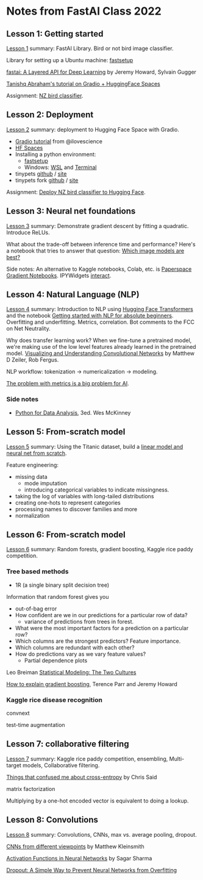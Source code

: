 # Notes from FastAI Class 2022

## Lesson 1: Getting started

[Lesson 1][l1] summary: FastAI Library. Bird or not bird image classifier.

Library for setting up a Ubuntu machine: [fastsetup][l1-4]

[fastai: A Layered API for Deep Learning][l1-5] by Jeremy Howard, Sylvain Gugger

[Tanishq Abraham's tutorial on Gradio + HuggingFace Spaces][l1-6]

Assignment: [NZ bird classifier](./notebooks/fastai-homework-1.ipynb).

[l1]: https://course.fast.ai/Lessons/lesson1.html
[l1-4]: https://github.com/fastai/fastsetup
[l1-5]: https://arxiv.org/abs/2002.04688
[l1-6]: https://tmabraham.github.io/blog/gradio_hf_spaces_tutorial


## Lesson 2: Deployment

[Lesson 2][l2] summary: deployment to Hugging Face Space with Gradio.

- [Gradio tutorial][gradio-tut] from @ilovescience
- [HF Spaces][hfs]
- Installing a python environment:
  - [fastsetup](https://github.com/fastai/fastsetup)
  - Windows: [WSL][WSL] and [Terminal][term]
- tinypets [github](https://github.com/fastai/tinypets) / [site](https://fastai.github.io/tinypets/)
- tinypets fork [github](https://github.com/jph00/tinypets) / [site](https://jph00.github.io/tinypets/)

Assignment: [Deploy NZ bird classifier to Hugging Face](https://huggingface.co/spaces/christopherbare/nz-bird-classifier).

[l2]: https://course.fast.ai/Lessons/lesson2.html
[gradio-tut]: https://tmabraham.github.io/blog/gradio_hf_spaces_tutorial
[hfs]: https://huggingface.co/spaces
[WSL]: https://docs.microsoft.com/en-us/windows/wsl/install
[term]: https://apps.microsoft.com/store/detail/windows-terminal/9N0DX20HK701


## Lesson 3: Neural net foundations

[Lesson 3][l3] summary: Demonstrate gradient descent by fitting a quadratic. Introduce ReLUs.

What about the trade-off between inference time and performance? Here's a notebook that tries to answer that question: [Which image models are best?][models]

Side notes: An alternative to Kaggle notebooks, Colab, etc. is [Paperspace Gradient Notebooks][ps]. IPYWidgets [interact][interact].

[models]: https://www.kaggle.com/code/jhoward/which-image-models-are-best
[ps]: https://www.paperspace.com/gradient/notebooks
[interact]: https://ipywidgets.readthedocs.io/en/stable/examples/Using%20Interact.html
[l3]: https://course.fast.ai/Lessons/lesson3.html


## Lesson 4: Natural Language (NLP)

[Lesson 4][l4] summary: Introduction to NLP using [Hugging Face Transformers][hftransf] and the notebook [Getting started with NLP for absolute beginners][nlpnb]. Overfitting and underfitting. Metrics, correlation. Bot comments to the FCC on Net Neutrality.

Why does transfer learning work? When we fine-tune a pretrained model, we're making use of the low level features already learned in the pretrained model. [Visualizing and Understanding Convolutional Networks][viscnn] by Matthew D Zeiler, Rob Fergus.

NLP workflow: tokenization -> numericalization -> modeling.

[The problem with metrics is a big problem for AI][metrics].

### Side notes

- [Python for Data Analysis][p4da], 3ed. Wes McKinney

[nlpnb]: https://www.kaggle.com/code/jhoward/getting-started-with-nlp-for-absolute-beginners
[hftransf]: https://huggingface.co/docs/transformers/index
[viscnn]: https://arxiv.org/abs/1311.2901
[p4da]: https://wesmckinney.com/book/
[l4]: https://course.fast.ai/Lessons/lesson4.html
[metrics]: https://www.fast.ai/posts/2019-09-24-metrics.html
[bots]: https://medium.com/hackernoon/more-than-a-million-pro-repeal-net-neutrality-comments-were-likely-faked-e9f0e3ed36a6


## Lesson 5: From-scratch model

[Lesson 5][l5] summary: Using the Titanic dataset, build a [linear model and neural net from scratch][fromScratch].

Feature engineering:

- missing data
  - mode imputation
  - introducing categorical variables to indicate missingness.
- taking the log of variables with long-tailed distributions
- creating one-hots to represent categories
- processing names to discover families and more
- normalization

[fromScratch]: https://www.kaggle.com/code/jhoward/linear-model-and-neural-net-from-scratch
[l5]: https://course.fast.ai/Lessons/lesson5.html


## Lesson 6: From-scratch model

[Lesson 6][l6] summary: Random forests, gradient boosting, Kaggle rice paddy competition.

### Tree based methods

- 1R (a single binary split decision tree)

Information that random forest gives you
- out-of-bag error
- How confident are we in our predictions for a particular row of data?
  - variance of predictions from trees in forest.
- What were the most important factors for a prediction on a particular row?
- Which columns are the strongest predictors? Feature importance.
- Which columns are redundant with each other?
- How do predictions vary as we vary feature values?
  - Partial dependence plots

Leo Breiman [Statistical Modeling: The Two Cultures][breiman]

[How to explain gradient boosting][expl-gb], Terence Parr and Jeremy Howard

### Kaggle rice disease recognition

convnext

test-time augmentation

[breiman]: https://www.semanticscholar.org/paper/Statistical-modeling%3A-The-two-cultures-Breiman/e5df6bc6da5653ad98e754b08f63326c2e52b372
[expl-gb]: https://explained.ai/gradient-boosting/
[l6]: https://course.fast.ai/Lessons/lesson6.html


## Lesson 7: collaborative filtering

[Lesson 7][l7] summary: Kaggle rice paddy competition, ensembling, Multi-target models, Collaborative filtering.

[Things that confused me about cross-entropy][said-ce] by Chris Said

matrix factorization

Multiplying by a one-hot encoded vector is equivalent to doing a lookup.

[l7]: https://course.fast.ai/Lessons/lesson7.html
[said-ce]: https://chris-said.io/2020/12/26/two-things-that-confused-me-about-cross-entropy/

## Lesson 8: Convolutions

[Lesson 8][l8] summary: Convolutions, CNNs, max vs. average pooling, dropout.

[CNNs from different viewpoints][cnnv] by Matthew Kleinsmith

[Activation Functions in Neural Networks][actss] by Sagar Sharma

[Dropout: A Simple Way to Prevent Neural Networks from Overfitting][srivastava]


[l8]: https://course.fast.ai/Lessons/lesson8.html
[cnnv]: https://medium.com/impactai/cnns-from-different-viewpoints-fab7f52d159c
[actss]: https://towardsdatascience.com/activation-functions-neural-networks-1cbd9f8d91d6
[srivastava]: https://www.cs.toronto.edu/~rsalakhu/papers/srivastava14a.pdf
